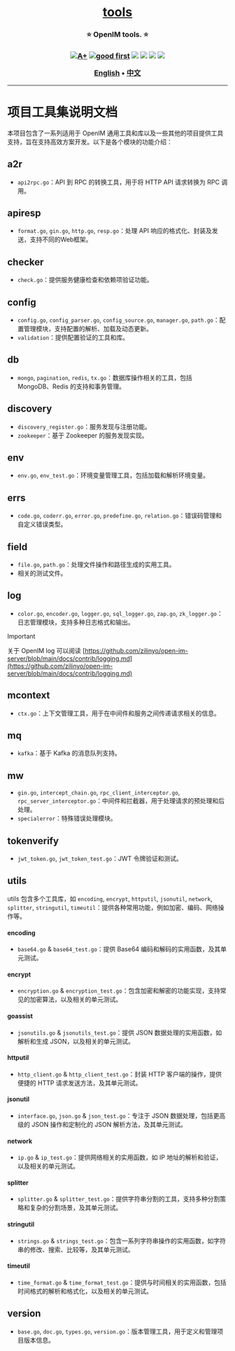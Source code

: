 <h1 align="center" style="border-bottom: none">
    <b>
        <a href="https://docs.openim.io">tools</a><br>
    </b>
</h1>
<h3 align="center" style="border-bottom: none">
      ⭐️  OpenIM tools.  ⭐️ <br>
<h3>


<p align=center>
<a href="https://goreportcard.com/report/github.com/zilinyo/tools"><img src="https://goreportcard.com/badge/github.com/zilinyo/tools" alt="A+"></a>
<a href="https://github.com/zilinyo/tools/issues?q=is%3Aissue+is%3Aopen+sort%3Aupdated-desc+label%3A%22good+first+issue%22"><img src="https://img.shields.io/github/issues/zilinyo/tools/good%20first%20issue?logo=%22github%22" alt="good first"></a>
<a href="https://github.com/zilinyo/tools"><img src="https://img.shields.io/github/stars/zilinyo/tools.svg?style=flat&logo=github&colorB=deeppink&label=stars"></a>
<a href="https://join.slack.com/t/zilinyo/shared_invite/zt-22720d66b-o_FvKxMTGXtcnnnHiMqe9Q"><img src="https://img.shields.io/badge/Slack-100%2B-blueviolet?logo=slack&amp;logoColor=white"></a>
<a href="https://github.com/zilinyo/tools/blob/main/LICENSE"><img src="https://img.shields.io/badge/license-Apache--2.0-green"></a>
<a href="https://pkg.go.dev/github.com/zilinyo/tools"><img src="https://img.shields.io/badge/Language-Go-blue.svg"></a>
</p>

<p align="center">
    <a href="./README.md"><b>English</b></a> •
    <a href="./README_zh-CN.md"><b>中文</b></a>
</p>

</p>

----

# 项目工具集说明文档

本项目包含了一系列适用于 OpenIM 通用工具和库以及一些其他的项目提供工具支持，旨在支持高效方案开发。以下是各个模块的功能介绍：

## a2r

- `api2rpc.go`：API 到 RPC 的转换工具，用于将 HTTP API 请求转换为 RPC 调用。

## apiresp

- `format.go`, `gin.go`, `http.go`, `resp.go`：处理 API 响应的格式化、封装及发送，支持不同的Web框架。

## checker

- `check.go`：提供服务健康检查和依赖项验证功能。

## config

- `config.go`, `config_parser.go`, `config_source.go`, `manager.go`, `path.go`：配置管理模块，支持配置的解析、加载及动态更新。
- `validation`：提供配置验证的工具和库。

## db

- `mongo`, `pagination`, `redis`, `tx.go`：数据库操作相关的工具，包括 MongoDB、Redis 的支持和事务管理。

## discovery

- `discovery_register.go`：服务发现与注册功能。
- `zookeeper`：基于 Zookeeper 的服务发现实现。

## env

- `env.go`, `env_test.go`：环境变量管理工具，包括加载和解析环境变量。

## errs

- `code.go`, `coderr.go`, `error.go`, `predefine.go`, `relation.go`：错误码管理和自定义错误类型。

## field

- `file.go`, `path.go`：处理文件操作和路径生成的实用工具。
- 相关的测试文件。

## log

- `color.go`, `encoder.go`, `logger.go`, `sql_logger.go`, `zap.go`, `zk_logger.go`：日志管理模块，支持多种日志格式和输出。

> [!IMPORTANT]
> 关于 OpenIM log 可以阅读 [https://github.com/zilinyo/open-im-server/blob/main/docs/contrib/logging.md](https://github.com/zilinyo/open-im-server/blob/main/docs/contrib/logging.md)

## mcontext

- `ctx.go`：上下文管理工具，用于在中间件和服务之间传递请求相关的信息。

## mq

- `kafka`：基于 Kafka 的消息队列支持。

## mw

- `gin.go`, `intercept_chain.go`, `rpc_client_interceptor.go`, `rpc_server_interceptor.go`：中间件和拦截器，用于处理请求的预处理和后处理。
- `specialerror`：特殊错误处理模块。

## tokenverify

- `jwt_token.go`, `jwt_token_test.go`：JWT 令牌验证和测试。

## utils

utils 包含多个工具库，如 `encoding`, `encrypt`, `httputil`, `jsonutil`, `network`, `splitter`, `stringutil`, `timeutil`：提供各种常用功能，例如加密、编码、网络操作等。

#### encoding

- `base64.go` & `base64_test.go`：提供 Base64 编码和解码的实用函数，及其单元测试。

#### encrypt

- `encryption.go` & `encryption_test.go`：包含加密和解密的功能实现，支持常见的加密算法，以及相关的单元测试。

#### goassist

- `jsonutils.go` & `jsonutils_test.go`：提供 JSON 数据处理的实用函数，如解析和生成 JSON，以及相关的单元测试。

#### httputil

- `http_client.go` & `http_client_test.go`：封装 HTTP 客户端的操作，提供便捷的 HTTP 请求发送方法，及其单元测试。

#### jsonutil

- `interface.go`, `json.go` & `json_test.go`：专注于 JSON 数据处理，包括更高级的 JSON 操作和定制化的 JSON 解析方法，及其单元测试。

#### network

- `ip.go` & `ip_test.go`：提供网络相关的实用函数，如 IP 地址的解析和验证，以及相关的单元测试。

#### splitter

- `splitter.go` & `splitter_test.go`：提供字符串分割的工具，支持多种分割策略和复杂的分割场景，及其单元测试。

#### stringutil

- `strings.go` & `strings_test.go`：包含一系列字符串操作的实用函数，如字符串的修改、搜索、比较等，及其单元测试。

#### timeutil

- `time_format.go` & `time_format_test.go`：提供与时间相关的实用函数，包括时间格式的解析和格式化，以及相关的单元测试。

## version

- `base.go`, `doc.go`, `types.go`, `version.go`：版本管理工具，用于定义和管理项目版本信息。

